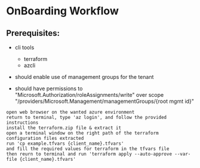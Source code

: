 # OnBoarding Workflow

## Prerequisites:
  - cli tools
    - terraform
    - azcli

  - should enable use of management groups for the tenant
  - should have permissions to "Microsoft.Authorization/roleAssignments/write" over scope "/providers/Microsoft.Management/managementGroups/{root mgmt id}"


```
open web browser on the wanted azure environment
return to terminal, type 'az login', and follow the provided instructions
install the terraform.zip file & extract it
open a terminal window on the right path of the terraform configuration files extracted
run 'cp example.tfvars {client_name}.tfvars'
and fill the required values for terraform in the tfvars file
then reurn to terminal and run 'terraform apply --auto-approve --var-file {client_name}.tfvars'
```